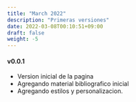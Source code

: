 ```yaml
---
title: "March 2022"
description: "Primeras versiones"
date: 2022-03-08T00:10:51+09:00
draft: false
weight: -5
---
```


#### v0.0.1

- Version inicial de la pagina
- Agregando material bibliografico inicial
- Agregando estilos y personalizacion.

